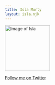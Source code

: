 ```yaml
---
title: Isla Murty
layout: isla.njk
---
```


<img alt="Image of Isla" height="150" width="150" src="/images/isla/isla-murty_2023.jpg" class="avatar-image">

[Follow me on Twitter](https://twitter.com/islamurty)

